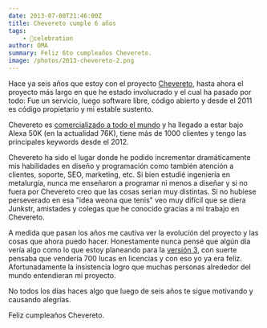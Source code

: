 ```yaml
---
date: 2013-07-08T21:46:00Z
title: Chevereto cumple 6 años
tags:
    - 🎉celebration
author: OMA
summary: Feliz 6to cumpleaños Chevereto.
image: /photos/2013-chevereto-2.png
---
```

Hace ya seis años que estoy con el proyecto [Chevereto](https://chevereto.com), hasta ahora el proyecto más largo en que he estado involucrado y el cual ha pasado por todo: Fue un servicio, luego software libre, código abierto y desde el 2011 es código propietario y mi estable sustento.

Chevereto es [comercializado a todo el mundo](https://chevereto.com/community/threads/world-painted-chevereto.2799/) y ha llegado a estar bajo Alexa 50K (en la actualidad 76K), tiene más de 1000 clientes y tengo las principales keywords desde el 2012.

Chevereto ha sido el lugar donde he podido incrementar dramáticamente mis habilidades en diseño y programación como también atención a clientes, soporte, SEO, marketing, etc. Si bien estudié ingeniería en metalurgía, nunca me enseñaron a programar ni menos a diseñar y si no fuera por Chevereto creo que las cosas serian muy distintas. Si no hubiese perseverado en esa "idea weona que tenis" veo muy difícil que se diera Junkstr, amistades y colegas que he conocido gracias a mi trabajo en Chevereto.

A medida que pasan los años me cautiva ver la evolución del proyecto y las cosas que ahora puedo hacer. Honestamente nunca pensé que algún día vería algo como lo que estoy planeando para la [versión 3](https://chevereto.com/community/threads/chevereto-3-feature-set-final.3288/), con suerte pensaba que vendería 700 lucas en licencias y con eso yo ya era feliz. Afortunadamente la insistencia logro que muchas personas alrededor del mundo entendieran mi proyecto.

No todos los días haces algo que luego de seis años te sigue motivando y causando alegrías.

Feliz cumpleaños Chevereto.
